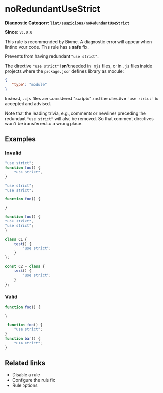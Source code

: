 # noRedundantUseStrict

**Diagnostic Category: `lint/suspicious/noRedundantUseStrict`**

**Since**: `v1.0.0`

This rule is recommended by Biome. A diagnostic error will appear when linting your code.
This rule has a **safe** fix.

Prevents from having redundant `"use strict"`.

The directive `"use strict"` **isn't** needed in `.mjs` files, or in `.js` files inside projects where the `package.json` defines library as module:

```json
{
   "type": "module"
}
```

Instead, `.cjs` files are considered "scripts" and the directive `"use strict"` is accepted and advised.

Note that the leading trivia, e.g., comments or newlines preceding
the redundant `"use strict"` will also be removed. So that comment
directives won't be transferred to a wrong place.

## Examples

### Invalid

```cjs
"use strict";
function foo() {
 	"use strict";
}
```

```cjs
"use strict";
"use strict";

function foo() {

}
```

```cjs
function foo() {
"use strict";
"use strict";
}
```

```cjs
class C1 {
	test() {
		"use strict";
	}
};
```

```cjs
const C2 = class {
	test() {
		"use strict";
	}
};
```

### Valid

```cjs
function foo() {

}
```

```cjs
 function foo() {
    "use strict";
}
function bar() {
    "use strict";
}
```

## Related links

- Disable a rule
- Configure the rule fix
- Rule options